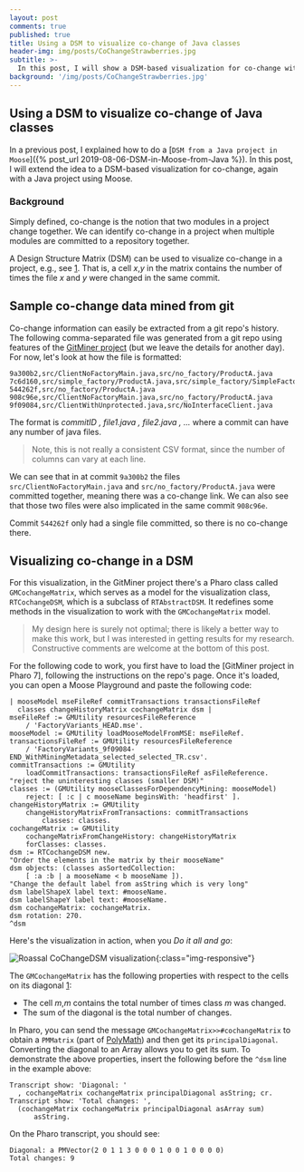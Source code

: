 ```yaml
---
layout: post
comments: true
published: true
title: Using a DSM to visualize co-change of Java classes
header-img: img/posts/CoChangeStrawberries.jpg
subtitle: >-
  In this post, I will show a DSM-based visualization for co-change with a Java project using Moose and Pharo.
background: '/img/posts/CoChangeStrawberries.jpg'
---
```

## Using a DSM to visualize co-change of Java classes

In a previous post, I explained how to do a [`DSM from a Java project in Moose`]({% post_url 2019-08-06-DSM-in-Moose-from-Java %}). In this post, I will extend the idea to a DSM-based visualization for co-change, again with a Java project using Moose.

### Background

Simply defined, co-change is the notion that two modules in a project change together.
We can identify co-change in a project when multiple modules are committed to a repository together.

A Design Structure Matrix (DSM) can be used to visualize co-change in a project, e.g., see [1]. That is, a cell *x*,*y* in the matrix contains the number of times the file *x* and *y* were changed in the same commit.

## Sample co-change data mined from git

Co-change information can easily be extracted from a git repo's history. The following comma-separated file was generated from a git repo using features of the [GitMiner project](https://github.com/fuhrmanator/GitMiner) (but we leave the details for another day). For now, let's look at how the file is formatted:

```csv
9a300b2,src/ClientNoFactoryMain.java,src/no_factory/ProductA.java
7c6d160,src/simple_factory/ProductA.java,src/simple_factory/SimpleFactory.java
544262f,src/no_factory/ProductA.java
908c96e,src/ClientNoFactoryMain.java,src/no_factory/ProductA.java
9f09084,src/ClientWithUnprotected.java,src/NoInterfaceClient.java
```

The format is _commitID , file1.java , file2.java , ..._ where a commit can have any number of java files. 

> Note, this is not really a consistent CSV format, since the number of columns can vary at each line.

We can see that in at commit `9a300b2` the files `src/ClientNoFactoryMain.java` and `src/no_factory/ProductA.java` were committed together, meaning there was a co-change link. We can also see that those two files were also implicated in the same commit `908c96e`.

Commit `544262f` only had a single file committed, so there is no co-change there.

## Visualizing co-change in a DSM

For this visualization, in the GitMiner project there's a Pharo class called `GMCochangeMatrix`, which serves as a model for the visualization class, `RTCochangeDSM`, which is a subclass of `RTAbstractDSM`. It redefines some methods in the visualization to work with the `GMCochangeMatrix` model.

> My design here is surely not optimal; there is likely a better way to make this work, but I was interested in getting results for my research. Constructive comments are welcome at the bottom of this post.

For the following code to work, you first have to load the [GitMiner project in Pharo 7], following the instructions on the repo's page. Once it's loaded, you can open a Moose Playground and paste the following code:

```smalltalk
| mooseModel mseFileRef commitTransactions transactionsFileRef 
  classes changeHistoryMatrix cochangeMatrix dsm |
mseFileRef := GMUtility resourcesFileReference
	/ 'FactoryVariants_HEAD.mse'.
mooseModel := GMUtility loadMooseModelFromMSE: mseFileRef.
transactionsFileRef := GMUtility resourcesFileReference
	/ 'FactoryVariants_9f09084-END_WithMiningMetadata_selected_selected_TR.csv'.
commitTransactions := GMUtility
	loadCommitTransactions: transactionsFileRef asFileReference.
"reject the uninteresting classes (smaller DSM)"
classes := (GMUtility mooseClassesForDependencyMining: mooseModel)
	reject: [ :c | c mooseName beginsWith: 'headfirst' ].
changeHistoryMatrix := GMUtility
	changeHistoryMatrixFromTransactions: commitTransactions
		classes: classes.
cochangeMatrix := GMUtility
	cochangeMatrixFromChangeHistory: changeHistoryMatrix
	forClasses: classes.
dsm := RTCochangeDSM new.
"Order the elements in the matrix by their mooseName"
dsm objects: (classes asSortedCollection:
    [ :a :b | a mooseName < b mooseName ]).
"Change the default label from asString which is very long"
dsm labelShapeX label text: #mooseName.
dsm labelShapeY label text: #mooseName.
dsm cochangeMatrix: cochangeMatrix.
dsm rotation: 270.
^dsm
```

Here's the visualization in action, when you *Do it all and go*:

![Roassal CoChangeDSM visualization]({{site.baseurl}}/img/posts/RTCochangeDSM.gif){:class="img-responsive"}

The `GMCochangeMatrix` has the following properties with respect to the cells on its diagonal [1]:

- The cell *m*,*m* contains the total number of times class *m* was changed. 
- The sum of the diagonal is the total number of changes.

In Pharo, you can send the message `GMCochangeMatrix>>#cochangeMatrix` to obtain a `PMMatrix` (part of [PolyMath](https://github.com/PolyMathOrg/PolyMath)) and then get its `principalDiagonal`. Converting the diagonal to an Array allows you to get its sum. To demonstrate the above properties, insert the following before the `^dsm` line in the example above:
  ```smalltalk
  Transcript show: 'Diagonal: '
  	, cochangeMatrix cochangeMatrix principalDiagonal asString; cr.
  Transcript show: 'Total changes: ', 
	(cochangeMatrix cochangeMatrix principalDiagonal asArray sum)
		asString.
  ```
On the Pharo transcript, you should see:

```
Diagonal: a PMVector(2 0 1 1 3 0 0 0 1 0 0 1 0 0 0 0)
Total changes: 9
```

[1]: https://ieeexplore.ieee.org/document/6363462 "The Link between Dependency and Cochange: Empirical Evidence"
